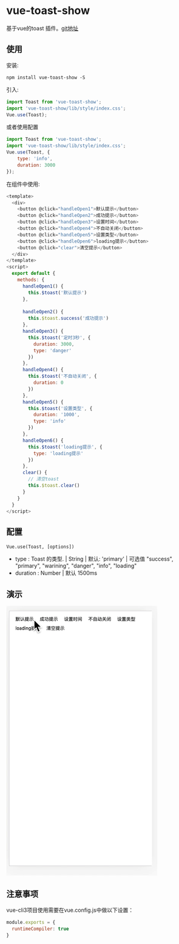 # vue-toast-show
基于vue的toast 插件。[git地址](https://github.com/Ljhhhhhh/vue-toast-show "vue-toast-show")

## 使用
安装:

```
npm install vue-toast-show -S
```
引入:

```javascript
import Toast from 'vue-toast-show';
import 'vue-toast-show/lib/style/index.css';
Vue.use(Toast);
```
或者使用配置

```javascript
import Toast from 'vue-toast-show';
import 'vue-toast-show/lib/style/index.css';
Vue.use(Toast, {
    type: 'info',
    duration: 3000
});
```

在组件中使用:

```javascript
<template>
  <div>
    <button @click="handleOpen1">默认提示</button>
    <button @click="handleOpen2">成功提示</button>
    <button @click="handleOpen3">设置时间</button>
    <button @click="handleOpen4">不自动关闭</button>
    <button @click="handleOpen5">设置类型</button>
    <button @click="handleOpen6">loading提示</button>
    <button @click="clear">清空提示</button>
  </div>
</template>
<script>
  export default {
    methods: {
      handleOpen1() {
        this.$toast('默认提示')
      },

      handleOpen2() {
        this.$toast.success('成功提示')
      },
      handleOpen3() {
        this.$toast('定时3秒', {
          duration: 3000,
          type: 'danger'
        })
      },
      handleOpen4() {
        this.$toast('不自动关闭', {
          duration: 0
        })
      },
      handleOpen5() {
        this.$toast('设置类型', {
          duration: '1000',
          type: 'info'
        })
      },
      handleOpen6() {
        this.$toast('loading提示', {
          type: 'loading提示'
        })
      },
      clear() {
        // 清空toast
        this.$toast.clear()
      }
    }
  }
</script>
```

## 配置

    Vue.use(Toast, [options])

- type : Toast 的类型. | String | 默认: 'primary' | 可选值 "success", "primary", "warining", "danger", "info", "loading"
- duration : Number | 默认 1500ms


## 演示
![image](https://github.com/Ljhhhhhh/vue-toast-show/blob/master/preview.gif)

## 注意事项
vue-cli3项目使用需要在vue.config.js中做以下设置：


```javascript
module.exports = {
  runtimeCompiler: true
}
```

